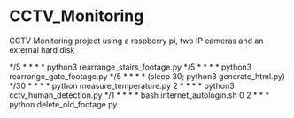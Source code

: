 # CCTV_Monitoring
CCTV Monitoring project using a raspberry pi, two IP cameras and an external hard disk



*/5 * * * * python3 rearrange_stairs_footage.py
*/5 * * * * python3 rearrange_gate_footage.py
*/5 * * * * (sleep 30; python3 generate_html.py)
*/30 * * * * python measure_temperature.py
2 * * * * python3 cctv_human_detection.py
*/1 * * * * bash internet_autologin.sh
0 2 * * * python delete_old_footage.py
